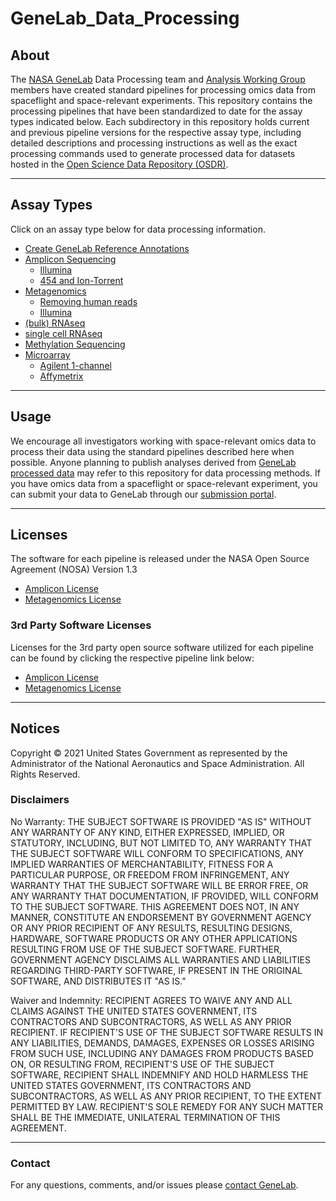 <img src="images/NASA_GeneLab_logo-2019.png" align="left" alt=""/>


# GeneLab_Data_Processing

## About
The [NASA GeneLab](https://genelab.nasa.gov/) Data Processing team and [Analysis Working Group](https://osdr.nasa.gov/bio/awg/about.html) members have created standard pipelines for processing omics data from spaceflight and space-relevant experiments. This repository contains the processing pipelines that have been standardized to date for the assay types indicated below. Each subdirectory in this repository holds current and previous pipeline versions for the respective assay type, including detailed descriptions and processing instructions as well as the exact processing commands used to generate processed data for datasets hosted in the [Open Science Data Repository (OSDR)](https://osdr.nasa.gov/bio/repo/).

---

## Assay Types
Click on an assay type below for data processing information.  
- [Create GeneLab Reference Annotations](GeneLab_Reference_Annotations)
- [Amplicon Sequencing](Amplicon) 
  - [Illumina](Amplicon/Illumina)  
  - [454 and Ion-Torrent](Amplicon/454-and-IonTorrent)  
- [Metagenomics](Metagenomics)  
  - [Removing human reads](Metagenomics/Remove_human_reads_from_raw_data)  
  - [Illumina](Metagenomics/Illumina)  
- [(bulk) RNAseq](RNAseq)  
- [single cell RNAseq](scRNAseq)  
- [Methylation Sequencing](Methyl-Seq)
- [Microarray](Microarray)
  - [Agilent 1-channel](Microarray/Agilent_1-channel)
  - [Affymetrix](Microarray/Affymetrix)

---

## Usage
We encourage all investigators working with space-relevant omics data to process their data using the standard pipelines described here when possible. Anyone planning to publish analyses derived from [GeneLab processed data](https://genelab-data.ndc.nasa.gov/genelab/projects) may refer to this repository for data processing methods. If you have omics data from a spaceflight or space-relevant experiment, you can submit your data to GeneLab through our [submission portal](https://genelab-data.ndc.nasa.gov/geode-sso-login/).

---

## Licenses

The software for each pipeline is released under the NASA Open Source Agreement (NOSA) Version 1.3
- [Amplicon License](Licenses/Amplicon_and_Metagenomics_NOSA_License.pdf)
- [Metagenomics License](Licenses/Amplicon_and_Metagenomics_NOSA_License.pdf)

### 3rd Party Software Licenses

Licenses for the 3rd party open source software utilized for each pipeline can be found by clicking the respective pipeline link below:
- [Amplicon License](3rd_Party_Licenses/Amplicon_and_Metagenomics_3rd_Party_Software.md)
- [Metagenomics License](3rd_Party_Licenses/Amplicon_and_Metagenomics_3rd_Party_Software.md)

---

## Notices

Copyright © 2021 United States Government as represented by the Administrator of the National Aeronautics and Space Administration.  All Rights Reserved.

### Disclaimers

No Warranty: THE SUBJECT SOFTWARE IS PROVIDED "AS IS" WITHOUT ANY WARRANTY OF ANY KIND, EITHER EXPRESSED, IMPLIED, OR STATUTORY, INCLUDING, BUT NOT LIMITED TO, ANY WARRANTY THAT THE SUBJECT SOFTWARE WILL CONFORM TO SPECIFICATIONS, ANY IMPLIED WARRANTIES OF MERCHANTABILITY, FITNESS FOR A PARTICULAR PURPOSE, OR FREEDOM FROM INFRINGEMENT, ANY WARRANTY THAT THE SUBJECT SOFTWARE WILL BE ERROR FREE, OR ANY WARRANTY THAT DOCUMENTATION, IF PROVIDED, WILL CONFORM TO THE SUBJECT SOFTWARE. THIS AGREEMENT DOES NOT, IN ANY MANNER, CONSTITUTE AN ENDORSEMENT BY GOVERNMENT AGENCY OR ANY PRIOR RECIPIENT OF ANY RESULTS, RESULTING DESIGNS, HARDWARE, SOFTWARE PRODUCTS OR ANY OTHER APPLICATIONS RESULTING FROM USE OF THE SUBJECT SOFTWARE.  FURTHER, GOVERNMENT AGENCY DISCLAIMS ALL WARRANTIES AND LIABILITIES REGARDING THIRD-PARTY SOFTWARE, IF PRESENT IN THE ORIGINAL SOFTWARE, AND DISTRIBUTES IT "AS IS."

Waiver and Indemnity:  RECIPIENT AGREES TO WAIVE ANY AND ALL CLAIMS AGAINST THE UNITED STATES GOVERNMENT, ITS CONTRACTORS AND SUBCONTRACTORS, AS WELL AS ANY PRIOR RECIPIENT.  IF RECIPIENT'S USE OF THE SUBJECT SOFTWARE RESULTS IN ANY LIABILITIES, DEMANDS, DAMAGES, EXPENSES OR LOSSES ARISING FROM SUCH USE, INCLUDING ANY DAMAGES FROM PRODUCTS BASED ON, OR RESULTING FROM, RECIPIENT'S USE OF THE SUBJECT SOFTWARE, RECIPIENT SHALL INDEMNIFY AND HOLD HARMLESS THE UNITED STATES GOVERNMENT, ITS CONTRACTORS AND SUBCONTRACTORS, AS WELL AS ANY PRIOR RECIPIENT, TO THE EXTENT PERMITTED BY LAW.  RECIPIENT'S SOLE REMEDY FOR ANY SUCH MATTER SHALL BE THE IMMEDIATE, UNILATERAL TERMINATION OF THIS AGREEMENT.

---

### Contact
For any questions, comments, and/or issues please [contact GeneLab](https://genelab.nasa.gov/help/contact).
